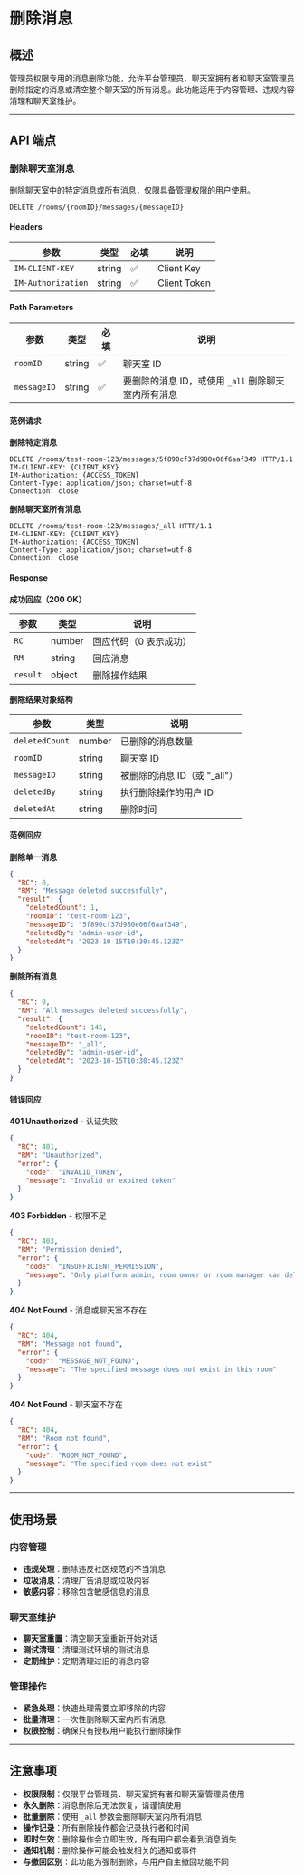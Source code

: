 # 删除消息

## 概述

管理员权限专用的消息删除功能，允许平台管理员、聊天室拥有者和聊天室管理员删除指定的消息或清空整个聊天室的所有消息。此功能适用于内容管理、违规内容清理和聊天室维护。

------

## API 端点

### 删除聊天室消息

删除聊天室中的特定消息或所有消息，仅限具备管理权限的用户使用。

```http
DELETE /rooms/{roomID}/messages/{messageID}
```

#### Headers

| 参数               | 类型   | 必填 | 说明           |
| ------------------ | ------ | ---- | -------------- |
| `IM-CLIENT-KEY`    | string | ✅    | Client Key     |
| `IM-Authorization` | string | ✅    | Client Token   |

#### Path Parameters

| 参数        | 类型   | 必填 | 说明                                                |
| ----------- | ------ | ---- | --------------------------------------------------- |
| `roomID`    | string | ✅    | 聊天室 ID                                           |
| `messageID` | string | ✅    | 要删除的消息 ID，或使用 `_all` 删除聊天室内所有消息 |

#### 范例请求

**删除特定消息**

```http
DELETE /rooms/test-room-123/messages/5f890cf37d980e06f6aaf349 HTTP/1.1
IM-CLIENT-KEY: {CLIENT_KEY}
IM-Authorization: {ACCESS_TOKEN}
Content-Type: application/json; charset=utf-8
Connection: close
```

**删除聊天室所有消息**

```http
DELETE /rooms/test-room-123/messages/_all HTTP/1.1
IM-CLIENT-KEY: {CLIENT_KEY}
IM-Authorization: {ACCESS_TOKEN}
Content-Type: application/json; charset=utf-8
Connection: close
```

#### Response

**成功回应（200 OK）**

| 参数     | 类型   | 说明                   |
| -------- | ------ | ---------------------- |
| `RC`     | number | 回应代码（0 表示成功） |
| `RM`     | string | 回应消息               |
| `result` | object | 删除操作结果           |

**删除结果对象结构**

| 参数           | 类型   | 说明                          |
| -------------- | ------ | ----------------------------- |
| `deletedCount` | number | 已删除的消息数量              |
| `roomID`       | string | 聊天室 ID                     |
| `messageID`    | string | 被删除的消息 ID（或 "_all"）  |
| `deletedBy`    | string | 执行删除操作的用户 ID         |
| `deletedAt`    | string | 删除时间                      |

#### 范例回应

**删除单一消息**

```json
{
  "RC": 0,
  "RM": "Message deleted successfully",
  "result": {
    "deletedCount": 1,
    "roomID": "test-room-123",
    "messageID": "5f890cf37d980e06f6aaf349",
    "deletedBy": "admin-user-id",
    "deletedAt": "2023-10-15T10:30:45.123Z"
  }
}
```

**删除所有消息**

```json
{
  "RC": 0,
  "RM": "All messages deleted successfully",
  "result": {
    "deletedCount": 145,
    "roomID": "test-room-123",
    "messageID": "_all",
    "deletedBy": "admin-user-id",
    "deletedAt": "2023-10-15T10:30:45.123Z"
  }
}
```

#### 错误回应

**401 Unauthorized** - 认证失败

```json
{
  "RC": 401,
  "RM": "Unauthorized",
  "error": {
    "code": "INVALID_TOKEN",
    "message": "Invalid or expired token"
  }
}
```

**403 Forbidden** - 权限不足

```json
{
  "RC": 403,
  "RM": "Permission denied",
  "error": {
    "code": "INSUFFICIENT_PERMISSION",
    "message": "Only platform admin, room owner or room manager can delete messages"
  }
}
```

**404 Not Found** - 消息或聊天室不存在

```json
{
  "RC": 404,
  "RM": "Message not found",
  "error": {
    "code": "MESSAGE_NOT_FOUND",
    "message": "The specified message does not exist in this room"
  }
}
```

**404 Not Found** - 聊天室不存在

```json
{
  "RC": 404,
  "RM": "Room not found",
  "error": {
    "code": "ROOM_NOT_FOUND",
    "message": "The specified room does not exist"
  }
}
```

------

## 使用场景

### 内容管理
- **违规处理**：删除违反社区规范的不当消息
- **垃圾消息**：清理广告消息或垃圾内容
- **敏感内容**：移除包含敏感信息的消息

### 聊天室维护
- **聊天室重置**：清空聊天室重新开始对话
- **测试清理**：清理测试环境的测试消息
- **定期维护**：定期清理过旧的消息内容

### 管理操作
- **紧急处理**：快速处理需要立即移除的内容
- **批量清理**：一次性删除聊天室内所有消息
- **权限控制**：确保只有授权用户能执行删除操作

------

## 注意事项

- **权限限制**：仅限平台管理员、聊天室拥有者和聊天室管理员使用
- **永久删除**：消息删除后无法恢复，请谨慎使用
- **批量删除**：使用 `_all` 参数会删除聊天室内所有消息
- **操作记录**：所有删除操作都会记录执行者和时间
- **即时生效**：删除操作会立即生效，所有用户都会看到消息消失
- **通知机制**：删除操作可能会触发相关的通知或事件
- **与撤回区别**：此功能为强制删除，与用户自主撤回功能不同